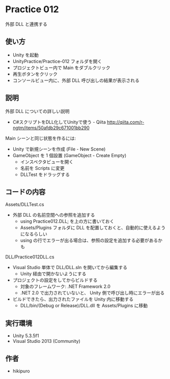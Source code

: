 ﻿# Practice 012

外部 DLL と連携する

## 使い方

- Unity を起動
- UnityPractice/Practice-012 フォルダを開く
- プロジェクトビュー内で Main をダブルクリック
- 再生ボタンをクリック
- コンソールビュー内に、外部 DLL 呼び出しの結果が表示される

## 説明

外部 DLL についての詳しい説明
- C#スクリプトをDLL化してUnityで使う - Qiita
  http://qiita.com/r-ngtm/items/50afdb29c671001bb290

Main シーンと同じ状態を作るには:

- Unity で新規シーンを作成 (File - New Scene)
- GameObject を 1 個設置 (GameObject - Create Empty)
  - インスペクタビューを開く
  - 名前を Scripts に変更
  - DLLTest をドラッグする

## コードの内容

Assets/DLLTest.cs

- 外部 DLL の名前空間への参照を追加する
  - using Practice012.DLL; を上の方に書いておく
  - Assets/Plugins フォルダに DLL を配置しておくと、自動的に使えるようになるらしい
  - using の行でエラーが出る場合は、参照の設定を追加する必要があるかも

DLL/Practice012DLL.cs

- Visual Studio 単体で DLL/DLL.sln を開いてから編集する
  - Unity 経由で開かないようにする
- プロジェクトの設定をしてからビルドする
  - 対象のフレームワーク: .NET Framework 2.0
  - .NET 2.0 で出力されていないと、 Unity 側で呼び出し時にエラーが出る
- ビルドできたら、出力されたファイルを Unity 内に移動する
  - DLL/bin/(Debug or Release)/DLL.dll を Assets/Plugins に移動

## 実行環境

- Unity 5.3.5f1
- Visual Studio 2013 (Community)

## 作者

- hikipuro
